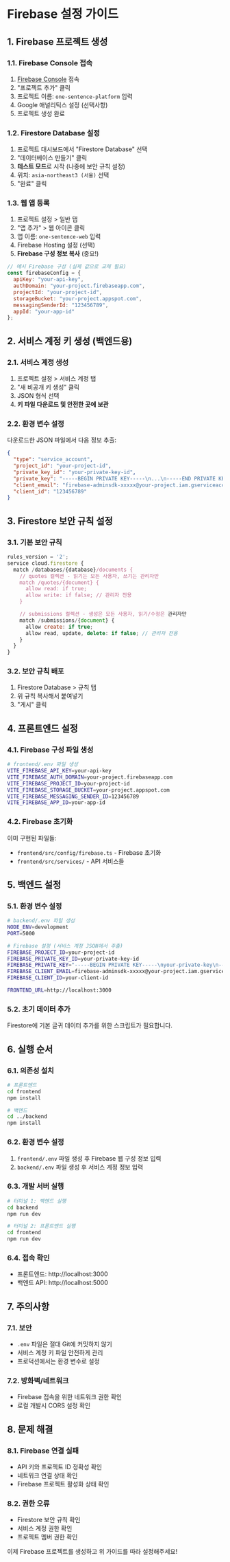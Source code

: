# Firebase 설정 가이드

## 1. Firebase 프로젝트 생성

### 1.1. Firebase Console 접속
1. [Firebase Console](https://console.firebase.google.com/) 접속
2. "프로젝트 추가" 클릭
3. 프로젝트 이름: `one-sentence-platform` 입력
4. Google 애널리틱스 설정 (선택사항)
5. 프로젝트 생성 완료

### 1.2. Firestore Database 설정
1. 프로젝트 대시보드에서 "Firestore Database" 선택
2. "데이터베이스 만들기" 클릭
3. **테스트 모드**로 시작 (나중에 보안 규칙 설정)
4. 위치: `asia-northeast3 (서울)` 선택
5. "완료" 클릭

### 1.3. 웹 앱 등록
1. 프로젝트 설정 > 일반 탭
2. "앱 추가" > 웹 아이콘 클릭
3. 앱 이름: `one-sentence-web` 입력
4. Firebase Hosting 설정 (선택)
5. **Firebase 구성 정보 복사** (중요!)

```javascript
// 예시 Firebase 구성 (실제 값으로 교체 필요)
const firebaseConfig = {
  apiKey: "your-api-key",
  authDomain: "your-project.firebaseapp.com",
  projectId: "your-project-id",
  storageBucket: "your-project.appspot.com",
  messagingSenderId: "123456789",
  appId: "your-app-id"
};
```

## 2. 서비스 계정 키 생성 (백엔드용)

### 2.1. 서비스 계정 생성
1. 프로젝트 설정 > 서비스 계정 탭
2. "새 비공개 키 생성" 클릭
3. JSON 형식 선택
4. **키 파일 다운로드 및 안전한 곳에 보관**

### 2.2. 환경 변수 설정
다운로드한 JSON 파일에서 다음 정보 추출:

```json
{
  "type": "service_account",
  "project_id": "your-project-id",
  "private_key_id": "your-private-key-id",
  "private_key": "-----BEGIN PRIVATE KEY-----\n...\n-----END PRIVATE KEY-----\n",
  "client_email": "firebase-adminsdk-xxxxx@your-project.iam.gserviceaccount.com",
  "client_id": "123456789"
}
```

## 3. Firestore 보안 규칙 설정

### 3.1. 기본 보안 규칙
```javascript
rules_version = '2';
service cloud.firestore {
  match /databases/{database}/documents {
    // quotes 컬렉션 - 읽기는 모든 사용자, 쓰기는 관리자만
    match /quotes/{document} {
      allow read: if true;
      allow write: if false; // 관리자 전용
    }

    // submissions 컬렉션 - 생성은 모든 사용자, 읽기/수정은 관리자만
    match /submissions/{document} {
      allow create: if true;
      allow read, update, delete: if false; // 관리자 전용
    }
  }
}
```

### 3.2. 보안 규칙 배포
1. Firestore Database > 규칙 탭
2. 위 규칙 복사해서 붙여넣기
3. "게시" 클릭

## 4. 프론트엔드 설정

### 4.1. Firebase 구성 파일 생성
```bash
# frontend/.env 파일 생성
VITE_FIREBASE_API_KEY=your-api-key
VITE_FIREBASE_AUTH_DOMAIN=your-project.firebaseapp.com
VITE_FIREBASE_PROJECT_ID=your-project-id
VITE_FIREBASE_STORAGE_BUCKET=your-project.appspot.com
VITE_FIREBASE_MESSAGING_SENDER_ID=123456789
VITE_FIREBASE_APP_ID=your-app-id
```

### 4.2. Firebase 초기화
이미 구현된 파일들:
- `frontend/src/config/firebase.ts` - Firebase 초기화
- `frontend/src/services/` - API 서비스들

## 5. 백엔드 설정

### 5.1. 환경 변수 설정
```bash
# backend/.env 파일 생성
NODE_ENV=development
PORT=5000

# Firebase 설정 (서비스 계정 JSON에서 추출)
FIREBASE_PROJECT_ID=your-project-id
FIREBASE_PRIVATE_KEY_ID=your-private-key-id
FIREBASE_PRIVATE_KEY="-----BEGIN PRIVATE KEY-----\nyour-private-key\n-----END PRIVATE KEY-----\n"
FIREBASE_CLIENT_EMAIL=firebase-adminsdk-xxxxx@your-project.iam.gserviceaccount.com
FIREBASE_CLIENT_ID=your-client-id

FRONTEND_URL=http://localhost:3000
```

### 5.2. 초기 데이터 추가
Firestore에 기본 글귀 데이터 추가를 위한 스크립트가 필요합니다.

## 6. 실행 순서

### 6.1. 의존성 설치
```bash
# 프론트엔드
cd frontend
npm install

# 백엔드
cd ../backend
npm install
```

### 6.2. 환경 변수 설정
1. `frontend/.env` 파일 생성 후 Firebase 웹 구성 정보 입력
2. `backend/.env` 파일 생성 후 서비스 계정 정보 입력

### 6.3. 개발 서버 실행
```bash
# 터미널 1: 백엔드 실행
cd backend
npm run dev

# 터미널 2: 프론트엔드 실행
cd frontend
npm run dev
```

### 6.4. 접속 확인
- 프론트엔드: http://localhost:3000
- 백엔드 API: http://localhost:5000

## 7. 주의사항

### 7.1. 보안
- `.env` 파일은 절대 Git에 커밋하지 않기
- 서비스 계정 키 파일 안전하게 관리
- 프로덕션에서는 환경 변수로 설정

### 7.2. 방화벽/네트워크
- Firebase 접속을 위한 네트워크 권한 확인
- 로컬 개발시 CORS 설정 확인

## 8. 문제 해결

### 8.1. Firebase 연결 실패
- API 키와 프로젝트 ID 정확성 확인
- 네트워크 연결 상태 확인
- Firebase 프로젝트 활성화 상태 확인

### 8.2. 권한 오류
- Firestore 보안 규칙 확인
- 서비스 계정 권한 확인
- 프로젝트 멤버 권한 확인

이제 Firebase 프로젝트를 생성하고 위 가이드를 따라 설정해주세요!
